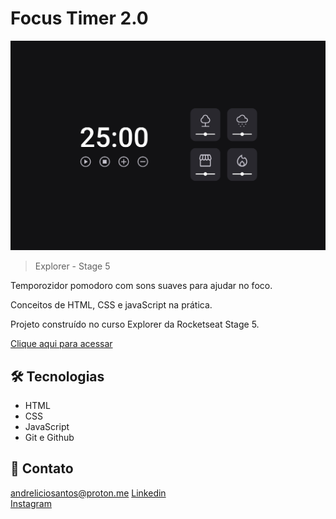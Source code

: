 # Focus Timer 2.0

![preview](./.github/preview.png)

> Explorer - Stage 5

Temporozidor pomodoro com sons suaves para ajudar no foco.

Conceitos de HTML, CSS e javaScript na prática.  

Projeto construído no curso Explorer da Rocketseat Stage 5.

[Clique aqui para acessar](https://andreliciosantos.github.io/FocusTimer-2.0/)

## 🛠 Tecnologias 

- HTML
- CSS
- JavaScript
- Git e Github 

## 💛 Contato

andreliciosantos@proton.me
[Linkedin](www.linkedin.com/in/andreliciosantos)  
[Instagram](https://www.instagram.com/andreliciosantos/)